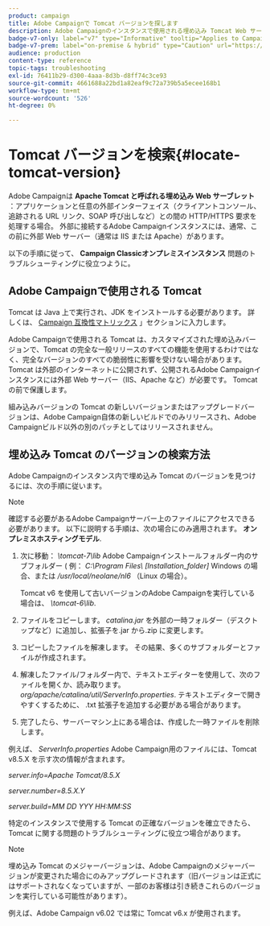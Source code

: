 ```yaml
---
product: campaign
title: Adobe Campaignで Tomcat バージョンを探します
description: Adobe Campaignのインスタンスで使用される埋め込み Tomcat Web サーブレットの現在のバージョンを調べる方法を説明します
badge-v7-only: label="v7" type="Informative" tooltip="Applies to Campaign Classic v7 only"
badge-v7-prem: label="on-premise & hybrid" type="Caution" url="https://experienceleague.adobe.com/docs/campaign-classic/using/installing-campaign-classic/architecture-and-hosting-models/hosting-models-lp/hosting-models.html" tooltip="Applies to on-premise and hybrid deployments only"
audience: production
content-type: reference
topic-tags: troubleshooting
exl-id: 76411b29-d300-4aaa-8d3b-d8ff74c3ce93
source-git-commit: 4661688a22bd1a82eaf9c72a739b5a5ecee168b1
workflow-type: tm+mt
source-wordcount: '526'
ht-degree: 0%

---
```


# Tomcat バージョンを検索{#locate-tomcat-version}



Adobe Campaignは **Apache Tomcat と呼ばれる埋め込み Web サーブレット** ：アプリケーションと任意の外部インターフェイス（クライアントコンソール、追跡される URL リンク、SOAP 呼び出しなど）との間の HTTP/HTTPS 要求を処理する場合。 外部に接続するAdobe Campaignインスタンスには、通常、この前に外部 Web サーバー（通常は IIS または Apache）があります。

以下の手順に従って、 **Campaign Classicオンプレミスインスタンス** 問題のトラブルシューティングに役立つように。

## Adobe Campaignで使用される Tomcat

Tomcat は Java 上で実行され、JDK をインストールする必要があります。 詳しくは、 [Campaign 互換性マトリックス](../../rn/using/compatibility-matrix.md) 」セクションに入力します。

Adobe Campaignで使用される Tomcat は、カスタマイズされた埋め込みバージョンで、Tomcat の完全な一般リリースのすべての機能を使用するわけではなく、完全なバージョンのすべての脆弱性に影響を受けない場合があります。 Tomcat は外部のインターネットに公開されず、公開されるAdobe Campaignインスタンスには外部 Web サーバー（IIS、Apache など）が必要です。 Tomcat の前で保護します。

組み込みバージョンの Tomcat の新しいバージョンまたはアップグレードバージョンは、Adobe Campaign自体の新しいビルドでのみリリースされ、Adobe Campaignビルド以外の別のパッチとしてはリリースされません。

## 埋め込み Tomcat のバージョンの検索方法

Adobe Campaignのインスタンス内で埋め込み Tomcat のバージョンを見つけるには、次の手順に従います。

>[!NOTE]
>
>確認する必要があるAdobe Campaignサーバー上のファイルにアクセスできる必要があります。 以下に説明する手順は、次の場合にのみ適用されます。 **オンプレミスホスティングモデル**.

1. 次に移動： *\tomcat-7\lib* Adobe Campaignインストールフォルダー内のサブフォルダー ( 例： *C:\Program Files\ [Installation_folder]* Windows の場合、または */usr/local/neolane/nl6* （Linux の場合）。

   Tomcat v6 を使用して古いバージョンのAdobe Campaignを実行している場合は、 *\tomcat-6\lib*.

1. ファイルをコピーします。 *catalina.jar* を外部の一時フォルダー（デスクトップなど）に追加し、拡張子を.jar から.zip に変更します。

1. コピーしたファイルを解凍します。 その結果、多くのサブフォルダーとファイルが作成されます。

1. 解凍したファイル/フォルダー内で、テキストエディターを使用して、次のファイルを開くか、読み取ります。 *org/apache/catalina/util/ServerInfo.properties*. テキストエディターで開きやすくするために、 .txt 拡張子を追加する必要がある場合があります。

1. 完了したら、サーバーマシン上にある場合は、作成した一時ファイルを削除します。

例えば、 *ServerInfo.properties* Adobe Campaign用のファイルには、Tomcat v8.5.X を示す次の情報が含まれます。

*server.info=Apache Tomcat/8.5.X*

*server.number=8.5.X.Y*

*server.build=MM DD YYY HH:MM:SS*

特定のインスタンスで使用する Tomcat の正確なバージョンを確立できたら、Tomcat に関する問題のトラブルシューティングに役立つ場合があります。

>[!NOTE]
>
>埋め込み Tomcat のメジャーバージョンは、Adobe Campaignのメジャーバージョンが変更された場合にのみアップグレードされます（旧バージョンは正式にはサポートされなくなっていますが、一部のお客様は引き続きこれらのバージョンを実行している可能性があります）。
>
>例えば、Adobe Campaign v6.02 では常に Tomcat v6.x が使用されます。

